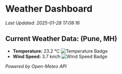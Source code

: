 
# Weather Dashboard

_Last Updated: 2025-01-28 17:08:16_

## Current Weather Data: (Pune, MH)
- **Temperature:** 23.2 °C ![Temperature Badge](https://img.shields.io/badge/Temperature-Medium%20Temp-green)
- **Wind Speed:** 3.7 km/h ![Wind Speed Badge](https://img.shields.io/badge/Wind%20Speed-Low%20Wind-blue)

*Powered by Open-Meteo API*
